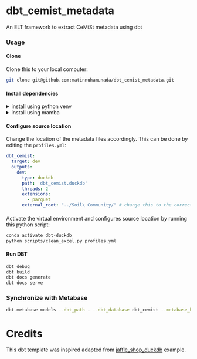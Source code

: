# dbt_cemist_metadata
An ELT framework to extract CeMiSt metadata using dbt

### Usage
#### Clone
Clone this to your local computer:
```bash
git clone git@github.com:matinnuhamunada/dbt_cemist_metadata.git
```
#### Install dependencies
<details>
<summary>install using python venv</summary>

```bash
python3 -m venv venv
source venv/bin/activate
python3 -m pip install --upgrade pip
python3 -m pip install -r requirements.txt
```

</details>

<details>
<summary>install using mamba</summary>

```bash
mamba env create -f env.yml
```

</details>

#### Configure source location
Change the location of the metadata files accordingly. This can be done by editing the `profiles.yml`:
```yaml
dbt_cemist:
  target: dev
  outputs:
    dev:
      type: duckdb
      path: 'dbt_cemist.duckdb'
      threads: 2
      extensions:
        - parquet
      external_root: "../Soil\ Community/" # change this to the correct location relative to this file
``` 
#### 
Activate the virtual environment and configures source location by running this python script:

```bash
conda activate dbt-duckdb
python scripts/clean_excel.py profiles.yml
```

#### Run DBT
```bash
dbt debug
dbt build
dbt docs generate
dbt docs serve
```

### Synchronize with Metabase
```bash
dbt-metabase models --dbt_path . --dbt_database dbt_cemist --metabase_host 'localhost:3000' --metabase_user '<user_id>' --metabase_password '<password>' --metabase_database dbt_cemist --dbt_schema main --metabase_http
```

# Credits
This dbt template was inspired adapted from [jaffle_shop_duckdb](https://github.com/dbt-labs/jaffle_shop_duckdb) example.
